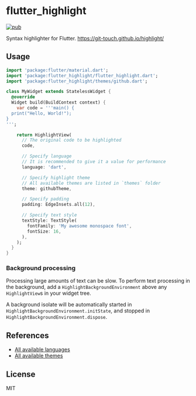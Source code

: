 # flutter_highlight

[![pub](https://img.shields.io/pub/v/flutter_highlight)](https://pub.dev/packages/flutter_highlight)

Syntax highlighter for Flutter. https://git-touch.github.io/highlight/

## Usage

```dart
import 'package:flutter/material.dart';
import 'package:flutter_highlight/flutter_highlight.dart';
import 'package:flutter_highlight/themes/github.dart';

class MyWidget extends StatelessWidget {
  @override
  Widget build(BuildContext context) {
    var code = '''main() {
  print("Hello, World!");
}
''';

    return HighlightView(
      // The original code to be highlighted
      code,

      // Specify language
      // It is recommended to give it a value for performance
      language: 'dart',

      // Specify highlight theme
      // All available themes are listed in `themes` folder
      theme: githubTheme,

      // Specify padding
      padding: EdgeInsets.all(12),

      // Specify text style
      textStyle: TextStyle(
        fontFamily: 'My awesome monospace font',
        fontSize: 16,
      ),
    );
  }
}
```

### Background processing

Processing large amounts of text can be slow. To perform text processing in the background, add a
`HighlightBackgroundEnvironment` above any `HighlightView`s in your widget tree.

A background isolate will be automatically started in `HighlightBackgroundEnvironment.initState`, and stopped in
`HighlightBackgroundEnvironment.dispose`.

## References

- [All available languages](https://github.com/pd4d10/highlight/tree/master/highlight/lib/languages)
- [All available themes](https://github.com/pd4d10/highlight/blob/master/flutter_highlight/lib/themes)

## License

MIT
